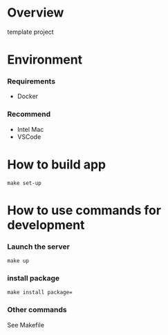 # Overview
template project


# Environment
### Requirements
- Docker
### Recommend
- Intel Mac
- VSCode


# How to build app
```
make set-up
```

# How to use commands for development
### Launch the server
```
make up
```
### install package
```
make install package=
```
### Other commands
See Makefile